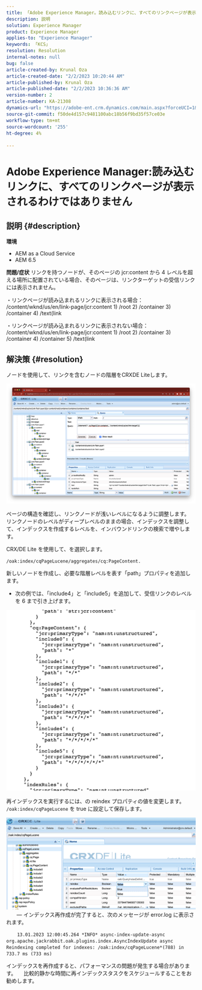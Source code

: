 ```yaml
---
title: 「Adobe Experience Manager。読み込むリンクに、すべてのリンクページが表示されるわけではありません」
description: 説明
solution: Experience Manager
product: Experience Manager
applies-to: "Experience Manager"
keywords: 「KCS」
resolution: Resolution
internal-notes: null
bug: false
article-created-by: Krunal Oza
article-created-date: "2/2/2023 10:20:44 AM"
article-published-by: Krunal Oza
article-published-date: "2/2/2023 10:36:36 AM"
version-number: 2
article-number: KA-21308
dynamics-url: "https://adobe-ent.crm.dynamics.com/main.aspx?forceUCI=1&pagetype=entityrecord&etn=knowledgearticle&id=8bd6223a-e3a2-ed11-aad1-6045bd006149"
source-git-commit: f50de4d157c9481100abc18b56f9bd35f57ce03e
workflow-type: tm+mt
source-wordcount: '255'
ht-degree: 4%

---
```


# Adobe Experience Manager:読み込むリンクに、すべてのリンクページが表示されるわけではありません

## 説明 {#description}

<b>環境</b>
- AEM as a Cloud Service
- AEM 6.5



<b>問題/症状</b>
リンクを持つノードが、そのページの jcr:content から 4 レベルを超える場所に配置されている場合、そのページは、リンクターゲットの受信リンクには表示されません。

・リンクページが読み込まれるリンクに表示される場合：  /content/wknd/us/en/link-page/jcr:content 1) /root 2) /container 3) /container 4) /text(link

・リンクページが読み込まれるリンクに表示されない場合：  /content/wknd/us/en/link-page/jcr:content 1) /root 2) /container 3) /container 4) /container 5) /text(link


## 解決策 {#resolution}


ノードを使用して、リンクを含むノードの階層をCRXDE Liteします。

![](assets/667a70ba-a39b-ed11-aad1-6045bd0065b6.png)

ページの構造を確認し、リンクノードが浅いレベルになるように調整します。
リンクノードのレベルがディープレベルのままの場合、インデックスを調整して、インデックスを作成するレベルを、インバウンドリンクの検索で増やします。

CRX/DE Lite を使用して、を選択します。


```
/oak:index/cqPageLucene/aggregates/cq:PageContent.
```

新しいノードを作成し、必要な階層レベルを表す「path」プロパティを追加します。
- 次の例では、「include4」と「include5」を追加して、受信リンクのレベルを 6 まで引き上げます。

![](assets/72c18342-0e9e-ed11-aad1-6045bd0067ea.png)

再インデックスを実行するには、の reindex プロパティの値を変更します。 `/oak:index/cqPageLucene` を true に設定して保存します。

![](assets/a4203d8b-0e9e-ed11-aad1-6045bd0067ea.png)
  
     — インデックス再作成が完了すると、次のメッセージが error.log に表示されます。

`    13.01.2023 12:00:45.264 *INFO* async-index-update-async org.apache.jackrabbit.oak.plugins.index.AsyncIndexUpdate async Reindexing completed for indexes: /oak:index/cqPageLucene*(788) in 733.7 ms (733 ms)`

インデックスを再作成すると、パフォーマンスの問題が発生する場合があります。
    比較的静かな時間に再インデックスタスクをスケジュールすることをお勧めします。
